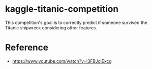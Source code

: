 # kaggle-titanic-competition
This competition's goal is to correctly predict if someone survived the Titanic shipwreck considering other features. 

# Reference
*  https://www.youtube.com/watch?v=I3FBJdiExcg
